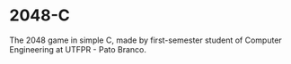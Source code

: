 # 2048-C
The 2048 game in simple C, made by first-semester student of Computer Engineering at UTFPR - Pato Branco.
